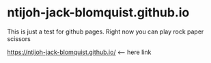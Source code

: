 # ntijoh-jack-blomquist.github.io

This is just a test for github pages.
Right now you can play rock paper scissors

https://ntijoh-jack-blomquist.github.io/ <-- here link
